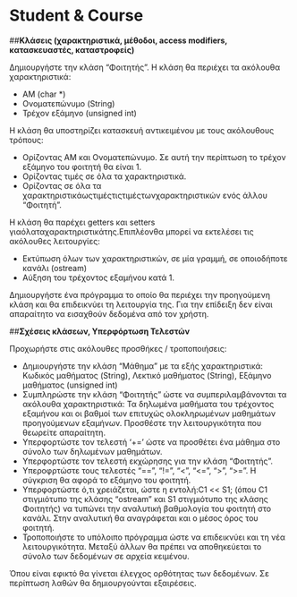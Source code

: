 # Student & Course
##**Κλάσεις (χαρακτηριστικά, μέθοδοι, access modifiers, κατασκευαστές, καταστροφείς)**

Δημιουργήστε την κλάση “Φοιτητής”. Η κλάση θα περιέχει τα ακόλουθα χαρακτηριστικά:

- ΑΜ (char \*)
- Ονοματεπώνυμο (String)
- Τρέχον εξάμηνο (unsigned int)

Η κλάση θα υποστηρίζει κατασκευή αντικειμένου με τους ακόλουθους τρόπους:

- Ορίζοντας ΑΜ και Ονοματεπώνυμο. Σε αυτή την περίπτωση το τρέχον εξάμηνο του φοιτητή θα είναι 1.
- Ορίζοντας τιμές σε όλα τα χαρακτηριστικά.
- Ορίζοντας σε όλα τα χαρακτηριστικάωςτιμέςτιςτιμέςτωνχαρακτηριστικών ενός άλλου “Φοιτητή”.

Η κλάση θα παρέχει getters και setters γιαόλαταχαρακτηριστικάτης.Επιπλέονθα μπορεί να εκτελέσει τις ακόλουθες λειτουργίες:

- Εκτύπωση όλων των χαρακτηριστικών, σε μία γραμμή, σε οποιοδήποτε κανάλι (οstream)
- Αύξηση του τρέχοντος εξαμήνου κατά 1.

Δημιουργήστε ένα πρόγραμμα το οποίο θα περιέχει την προηγούμενη κλάση και θα επιδεικνύει τη λειτουργία της. Για την επίδειξη δεν είναι απαραίτητο να εισαχθούν δεδομένα από τον χρήστη.

##**Σχέσεις κλάσεων, Υπερφόρτωση Τελεστών**

Προχωρήστε στις ακόλουθες προσθήκες / τροποποιήσεις:

- Δημιουργήστε την κλάση “Μάθημα” με τα εξής χαρακτηριστικά: Κωδικός μαθήματος (String), Λεκτικό μαθήματος (String), Εξάμηνο μαθήματος (unsigned int)
- Συμπληρώστε την κλάση “Φοιτητής” ώστε να συμπεριλαμβάνονται τα ακόλουθα χαρακτηριστικά: Τα δηλωμένα μαθήματα του τρέχοντος εξαμήνου και οι βαθμοί των επιτυχώς ολοκληρωμένων μαθημάτων προηγούμενων εξαμήνων. Προσθέστε την λειτουργικότητα που θεωρείτε απαραίτητη.
- Υπερφορτώστε τον τελεστή ‘+=’ ώστε να προσθέτει ένα μάθημα στο σύνολο των δηλωμένων μαθημάτων.
- Υπερφορτώστε τον τελεστή εκχώρησης για την κλάση “Φοιτητής”.
- Υπεροφρτώστε τους τελεστές “==”, “!=”, “<”, “<=”, “>”, “>=”.  Η σύγκριση θα αφορά το εξάμηνο του φοιτητή.
- Υπερφορτώστε ό,τι χρειάζεται, ώστε η εντολή:C1 << S1; (όπου C1 στιγμιότυπο της κλάσης “ostream” και S1 στιγμιότυπο της κλάσης Φοιτητής) να τυπώνει την αναλυτική βαθμολογία του φοιτητή στο κανάλι. Στην αναλυτική θα αναγράφεται και ο μέσος όρος του φοιτητή.
- Τροποποιήστε το υπόλοιπο πρόγραμμα ώστε να επιδεικνύει και τη νέα λειτουργικότητα. Μεταξύ άλλων θα πρέπει να αποθηκεύεται το σύνολο των δεδομένων σε αρχεία κειμένου.

Όπου είναι εφικτό θα γίνεται έλεγχος ορθότητας των δεδομένων. Σε περίπτωση λαθών θα δημιουργούνται εξαιρέσεις.
